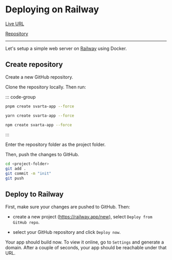 # Deploying on Railway

[Live URL](https://hellosvarta.up.railway.app/)

[Repository](https://github.com/svartajs/svarta/tree/main/examples/minimal-railway-docker)

---

Let's setup a simple web server on [Railway](https://railway.app/) using Docker.

## Create repository

Create a new GitHub repository.

Clone the repository locally. Then run:

::: code-group

```bash [pnpm]
pnpm create svarta-app --force
```

```bash [yarn]
yarn create svarta-app --force
```

```bash [npm]
npm create svarta-app --force
```

:::

Enter the repository folder as the project folder.

Then, push the changes to GitHub.

```bash
cd <project-folder>
git add .
git commit -m "init"
git push
```

## Deploy to Railway

First, make sure your changes are pushed to GitHub. Then:

- create a new project (https://railway.app/new), select `Deploy from GitHub repo`.

- select your GitHub repository and click `Deploy now`.

Your app should build now. To view it online, go to `Settings` and generate a domain. After a couple of seconds, your app should be reachable under that URL.
